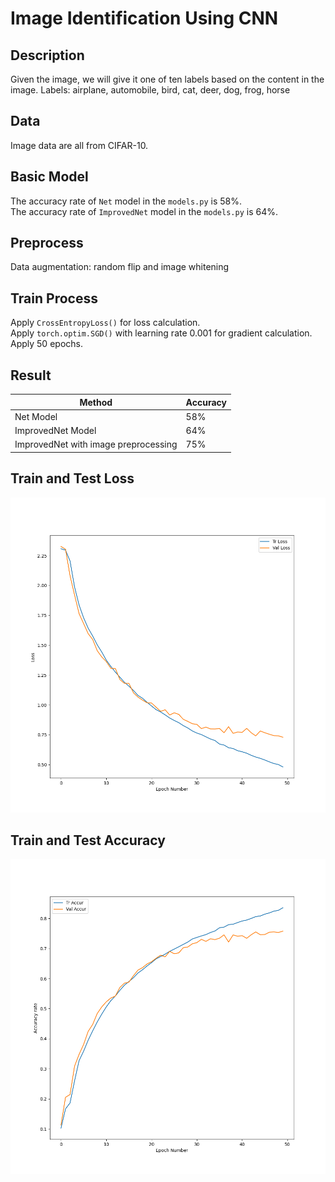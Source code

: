 # Image Identification Using CNN

## Description
Given the image, we will give it one of ten labels based on the content in the image.
Labels: airplane, automobile, bird, cat, deer, dog, frog, horse

## Data
Image data are all from CIFAR-10.

## Basic Model
The accuracy rate of ```Net``` model in the ```models.py``` is 58%.<br />
The accuracy rate of ```ImprovedNet``` model in the ```models.py``` is 64%.

## Preprocess
Data augmentation: random flip and image whitening

## Train Process
Apply ```CrossEntropyLoss()``` for loss calculation. <br />
Apply ```torch.optim.SGD()``` with learning rate 0.001 for gradient calculation. <br />
Apply 50 epochs. <br />

## Result
| Method | Accuracy |
| -------- | ------ |
| Net Model | 58% |
| ImprovedNet Model | 64% |
| ImprovedNet with image preprocessing | 75% |

## Train and Test Loss
![alt text](./img/loss.png)

## Train and Test Accuracy
![alt text](./img/accuracy.png)